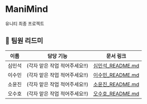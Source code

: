 # ManiMind
유니티 최종 프로젝트 

## 👥 팀원 리드미

| 이름 | 담당 기능 | 문서 링크 |
|------|-----------|-----------|
| 심민석 | (각자 맡은 작업 적어주세요!!) | [심민석_README.md](./Members/README_Minseok.md) |
| 이수민 | (각자 맡은 작업 적어주세요!!) | [이수민_README.md](./Members/README_Sumin.md) |
| 소윤진 | (각자 맡은 작업 적어주세요!!) | [소윤진_README.md](./Members/README_Yoonjin.md) |
| 오수호 | (각자 맡은 작업 적어주세요!!) | [오수호_README.md](./Members/README_Suho.md) |
